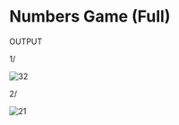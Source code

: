 # Numbers Game (Full)

OUTPUT

1/

![32](https://user-images.githubusercontent.com/66742756/142980414-475a7c7b-da5b-4463-b319-cd7faa5076fd.PNG)


2/


![21](https://user-images.githubusercontent.com/66742756/142980421-0088e8ca-e41a-4f8f-9212-4e1dfd910744.PNG)

